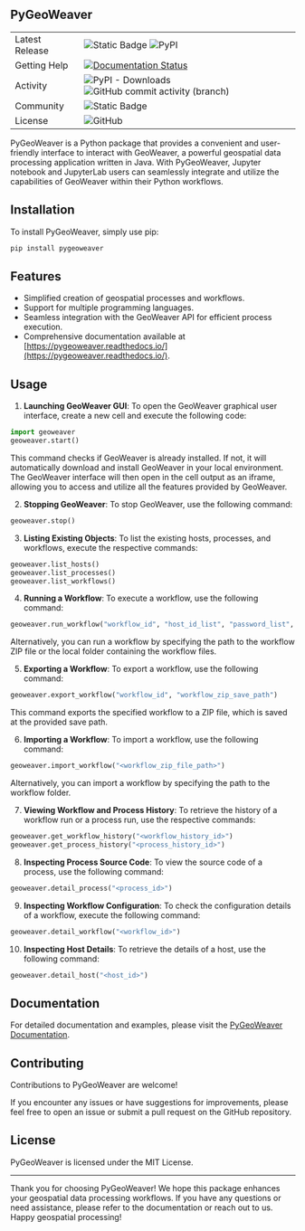 
## PyGeoWeaver

||  |
|--|--|
|Latest Release|![Static Badge](https://img.shields.io/badge/python-3670A0?style=for-the-badge&logo=python&logoColor=ffdd54&label=python%203.9%20%7C%20python%203.10%20%7C%20python%203.11)  ![PyPI](https://img.shields.io/pypi/v/pygeoweaver?style=for-the-badge&label=Pygeoweaver)|
|Getting Help| [![Documentation Status](https://readthedocs.org/projects/pygeoweaver/badge/?version=latest&style=for-the-badge)](https://pygeoweaver.readthedocs.io/en/latest/?badge=latest) |
|Activity|![PyPI - Downloads](https://img.shields.io/pypi/dm/pygeoweaver?style=for-the-badge) ![GitHub commit activity (branch)](https://img.shields.io/github/commit-activity/m/ESIPFed/pygeoweaver?style=for-the-badge&label=Commit%20Activity)|
|Community| ![Static Badge](https://img.shields.io/badge/ESIP-blue?style=for-the-badge&link=https%3A%2F%2Fwww.esipfed.org%2F)|
|License|![GitHub](https://img.shields.io/github/license/ESIPFed/pygeoweaver?style=for-the-badge)|

PyGeoWeaver is a Python package that provides a convenient and user-friendly interface to interact with GeoWeaver, a powerful geospatial data processing application written in Java. With PyGeoWeaver, Jupyter notebook and JupyterLab users can seamlessly integrate and utilize the capabilities of GeoWeaver within their Python workflows.

## Installation

To install PyGeoWeaver, simply use pip:

```bash
pip install pygeoweaver
```

## Features

- Simplified creation of geospatial processes and workflows.
- Support for multiple programming languages.
- Seamless integration with the GeoWeaver API for efficient process execution.
- Comprehensive documentation available at [https://pygeoweaver.readthedocs.io/](https://pygeoweaver.readthedocs.io/).

## Usage

1. **Launching GeoWeaver GUI**: To open the GeoWeaver graphical user interface, create a new cell and execute the following code:

```python
import geoweaver
geoweaver.start()
```

This command checks if GeoWeaver is already installed. If not, it will automatically download and install GeoWeaver in your local environment. The GeoWeaver interface will then open in the cell output as an iframe, allowing you to access and utilize all the features provided by GeoWeaver.

2. **Stopping GeoWeaver**: To stop GeoWeaver, use the following command:

```python
geoweaver.stop()
```

3. **Listing Existing Objects**: To list the existing hosts, processes, and workflows, execute the respective commands:

```python
geoweaver.list_hosts()
geoweaver.list_processes()
geoweaver.list_workflows()
```

4. **Running a Workflow**: To execute a workflow, use the following command:

```python
geoweaver.run_workflow("workflow_id", "host_id_list", "password_list", "environment_list")
```

Alternatively, you can run a workflow by specifying the path to the workflow ZIP file or the local folder containing the workflow files.

5. **Exporting a Workflow**: To export a workflow, use the following command:

```python
geoweaver.export_workflow("workflow_id", "workflow_zip_save_path")
```

This command exports the specified workflow to a ZIP file, which is saved at the provided save path.

6. **Importing a Workflow**: To import a workflow, use the following command:

```python
geoweaver.import_workflow("<workflow_zip_file_path>")
```

Alternatively, you can import a workflow by specifying the path to the workflow folder.

7. **Viewing Workflow and Process History**: To retrieve the history of a workflow run or a process run, use the respective commands:

```python
geoweaver.get_workflow_history("<workflow_history_id>")
geoweaver.get_process_history("<process_history_id>")
```

8. **Inspecting Process Source Code**: To view the source code of a process, use the following command:

```python
geoweaver.detail_process("<process_id>")
```

9. **Inspecting Workflow Configuration**: To check the configuration details of a workflow, execute the following command:

```python
geoweaver.detail_workflow("<workflow_id>")
```

10. **Inspecting Host Details**: To retrieve the details of a host, use the following command:

```python
geoweaver.detail_host("<host_id>")
```

## Documentation

For detailed documentation and examples, please visit the [PyGeoWeaver Documentation](https://pygeoweaver.readthedocs.io/).

## Contributing

Contributions to PyGeoWeaver are welcome!

 If you encounter any issues or have suggestions for improvements, please feel free to open an issue or submit a pull request on the GitHub repository.

## License

PyGeoWeaver is licensed under the MIT License. 

---

Thank you for choosing PyGeoWeaver! We hope this package enhances your geospatial data processing workflows. If you have any questions or need assistance, please refer to the documentation or reach out to us. Happy geospatial processing!
